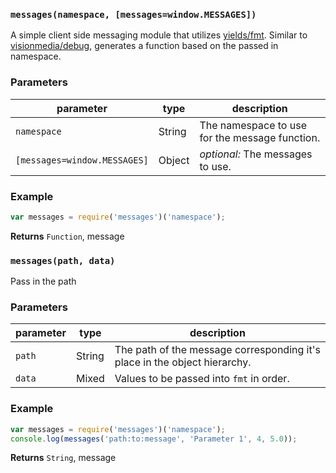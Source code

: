 
### `messages(namespace, [messages=window.MESSAGES])`

A simple client side messaging module that utilizes [yields/fmt](https://github.com/yields/fmt). Similar to [visionmedia/debug](https://github.com/visionmedia/debug), generates a function based on the passed in namespace.


### Parameters

| parameter                    | type   | description                                    |
| ---------------------------- | ------ | ---------------------------------------------- |
| `namespace`                  | String | The namespace to use for the message function. |
| `[messages=window.MESSAGES]` | Object | _optional:_ The messages to use.               |


### Example

```js
var messages = require('messages')('namespace');
```


**Returns** `Function`, message


### `messages(path, data)`

Pass in the path


### Parameters

| parameter | type   | description                                                               |
| --------- | ------ | ------------------------------------------------------------------------- |
| `path`    | String | The path of the message corresponding it's place in the object hierarchy. |
| `data`    | Mixed  | Values to be passed into `fmt` in order.                                  |


### Example

```js
var messages = require('messages')('namespace');
console.log(messages('path:to:message', 'Parameter 1', 4, 5.0));
```


**Returns** `String`, message


